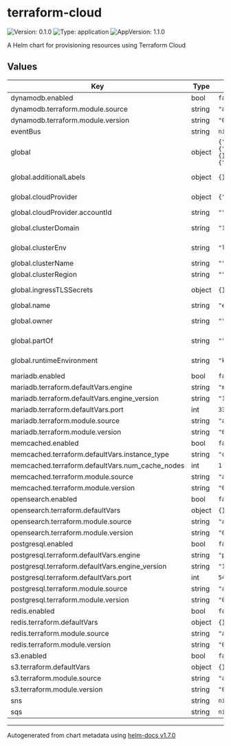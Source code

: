 # terraform-cloud

![Version: 0.1.0](https://img.shields.io/badge/Version-0.1.0-informational?style=flat-square) ![Type: application](https://img.shields.io/badge/Type-application-informational?style=flat-square) ![AppVersion: 1.1.0](https://img.shields.io/badge/AppVersion-1.1.0-informational?style=flat-square)

A Helm chart for provisioning resources using Terraform Cloud

## Values

| Key | Type | Default | Description |
|-----|------|---------|-------------|
| dynamodb.enabled | bool | `false` |  |
| dynamodb.terraform.module.source | string | `"app.terraform.io/Mintel/dynamodb/aws"` |  |
| dynamodb.terraform.module.version | string | `"0.0.1-alpha.17"` |  |
| eventBus | string | `nil` |  |
| global | object | `{"additionalLabels":{},"cloudProvider":{"accountId":""},"clusterDomain":"127.0.0.1.nip.io","clusterEnv":"local","clusterName":"","clusterRegion":"","ingressTLSSecrets":{},"name":"example-app","owner":"","partOf":"","runtimeEnvironment":"kubernetes","terraform":{"organization":"Mintel","secretsMountPath":"/tmp/secrets","terraformVersion":"1.0.7"}}` | Global variables for us in all charts and sub charts |
| global.additionalLabels | object | `{}` | Additional labels to apply to all resources |
| global.cloudProvider | object | `{"accountId":""}` | Global variables relating to cloud provider |
| global.cloudProvider.accountId | string | `""` | AWS account ID |
| global.clusterDomain | string | `"127.0.0.1.nip.io"` | Kubernetes cluster domain |
| global.clusterEnv | string | `"local"` | Environment (local, dev, qa, prod) |
| global.clusterName | string | `""` | Kubernetes cluster name |
| global.clusterRegion | string | `""` | Kubernetes cluster region |
| global.ingressTLSSecrets | object | `{}` | Global dictionary of TLS secrets |
| global.name | string | `"example-app"` | Name of the application |
| global.owner | string | `""` | Team which "owns" the application |
| global.partOf | string | `""` | Top level application each deployment is a part of |
| global.runtimeEnvironment | string | `"kubernetes"` | Global variable definint RUNTIME_ENVIRONMENT |
| mariadb.enabled | bool | `false` |  |
| mariadb.terraform.defaultVars.engine | string | `"mariadb"` |  |
| mariadb.terraform.defaultVars.engine_version | string | `"10.5"` |  |
| mariadb.terraform.defaultVars.port | int | `3306` |  |
| mariadb.terraform.module.source | string | `"app.terraform.io/Mintel/rds/aws"` |  |
| mariadb.terraform.module.version | string | `"0.0.1-alpha.17"` |  |
| memcached.enabled | bool | `false` |  |
| memcached.terraform.defaultVars.instance_type | string | `"cache.t4g.micro"` |  |
| memcached.terraform.defaultVars.num_cache_nodes | int | `1` |  |
| memcached.terraform.module.source | string | `"app.terraform.io/Mintel/memcached/aws"` |  |
| memcached.terraform.module.version | string | `"0.0.1-alpha.17"` |  |
| opensearch.enabled | bool | `false` |  |
| opensearch.terraform.defaultVars | object | `{}` |  |
| opensearch.terraform.module.source | string | `"app.terraform.io/Mintel/opensearch/aws"` |  |
| opensearch.terraform.module.version | string | `"0.0.1-alpha.17"` |  |
| postgresql.enabled | bool | `false` |  |
| postgresql.terraform.defaultVars.engine | string | `"postgres"` |  |
| postgresql.terraform.defaultVars.engine_version | string | `"13"` |  |
| postgresql.terraform.defaultVars.port | int | `5432` |  |
| postgresql.terraform.module.source | string | `"app.terraform.io/Mintel/rds/aws"` |  |
| postgresql.terraform.module.version | string | `"0.0.1-alpha.17"` |  |
| redis.enabled | bool | `false` |  |
| redis.terraform.defaultVars | object | `{}` |  |
| redis.terraform.module.source | string | `"app.terraform.io/Mintel/redis/aws"` |  |
| redis.terraform.module.version | string | `"0.0.1-alpha.17"` |  |
| s3.enabled | bool | `false` |  |
| s3.terraform.defaultVars | object | `{}` |  |
| s3.terraform.module.source | string | `"app.terraform.io/Mintel/private-s3-bucket/aws"` |  |
| s3.terraform.module.version | string | `"0.0.1-alpha.17"` |  |
| sns | string | `nil` |  |
| sqs | string | `nil` |  |

----------------------------------------------
Autogenerated from chart metadata using [helm-docs v1.7.0](https://github.com/norwoodj/helm-docs/releases/v1.7.0)
